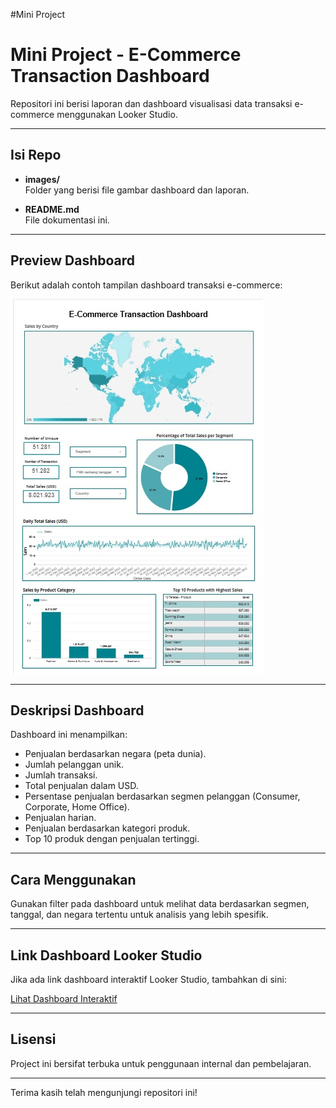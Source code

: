 #Mini Project
# Mini Project - E-Commerce Transaction Dashboard

Repositori ini berisi laporan dan dashboard visualisasi data transaksi e-commerce menggunakan Looker Studio.

---

## Isi Repo

- **images/**  
  Folder yang berisi file gambar dashboard dan laporan.

- **README.md**  
  File dokumentasi ini.

---

## Preview Dashboard

Berikut adalah contoh tampilan dashboard transaksi e-commerce:

![Preview Dashboard](https://github.com/alyadevii/Mini-Project/blob/main/images/Mini%20Project%202%20Alchemist%20Project.jpg?raw=true)

---

## Deskripsi Dashboard

Dashboard ini menampilkan:

- Penjualan berdasarkan negara (peta dunia).
- Jumlah pelanggan unik.
- Jumlah transaksi.
- Total penjualan dalam USD.
- Persentase penjualan berdasarkan segmen pelanggan (Consumer, Corporate, Home Office).
- Penjualan harian.
- Penjualan berdasarkan kategori produk.
- Top 10 produk dengan penjualan tertinggi.

---

## Cara Menggunakan

Gunakan filter pada dashboard untuk melihat data berdasarkan segmen, tanggal, dan negara tertentu untuk analisis yang lebih spesifik.

---

## Link Dashboard Looker Studio

Jika ada link dashboard interaktif Looker Studio, tambahkan di sini:

[Lihat Dashboard Interaktif]((https://lookerstudio.google.com/reporting/51196608-8d09-42f5-84ac-0deec75f27c7))

---

## Lisensi

Project ini bersifat terbuka untuk penggunaan internal dan pembelajaran.

---

Terima kasih telah mengunjungi repositori ini!
